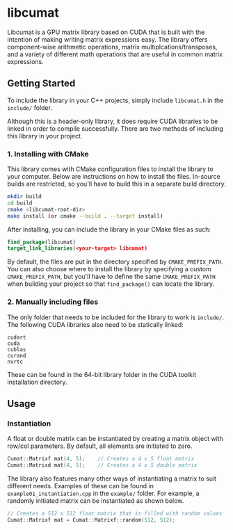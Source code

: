 # libcumat
Libcumat is a GPU matrix library based on CUDA that is built with the intention of making writing matrix expressions easy. The library offers component-wise arithmetic operations, matrix multiplcations/transposes, and a variety of different math operations that are useful in common matrix expressions.

## Getting Started
To include the library in your C++ projects, simply include `libcumat.h` in the `include/` folder.

Although this is a header-only library, it does require CUDA libraries to be linked in order to compile successfully. There are two methods of including this library in your project.

### 1. Installing with CMake
This library comes with CMake configuration files to install the library to your computer. Below are instructions on how to install the files. In-source builds are restricted, so you'll have to build this in a separate build directory.

```sh
mkdir build
cd build
cmake <libcumat-root-dir>
make install (or cmake --build . --target install)
```

After installing, you can include the library in your CMake files as such:

```cmake
find_package(libcumat)
target_link_libraries(<your-target> libcumat)
```

By default, the files are put in the directory specified by `CMAKE_PREFIX_PATH`. You can also choose where to install the library by specifying a custom   `CMAKE_PREFIX_PATH`, but you'll have to define the same `CMAKE_PREFIX_PATH` when building your project so that `find_package()` can locate the library.


### 2. Manually including files
The only folder that needs to be included for the library to work is `include/`. The following CUDA libraries also need to be statically linked:

```
cudart
cuda
cublas
curand
nvrtc
```

These can be found in the 64-bit library folder in the CUDA toolkit installation directory.

## Usage
### Instantiation
A float or double matrix can be instantiated by creating a matrix object with row/col parameters. By default, all elements are initiated to zero.
```cpp
Cumat::Matrixf mat(4, 5);    // Creates a 4 x 5 float matrix
Cumat::Matrixd mat(4, 5);    // Creates a 4 x 5 double matrix
```
The library also features many other ways of instantiating a matrix to suit different needs. Examples of these can be found in `example01_instantiation.cpp` in the `example/` folder. For example, a randomly initiated matrix can be instantiated as shown below.
```cpp
// Creates a 512 x 512 float matrix that is filled with random values
Cumat::Matrixf mat = Cumat::Matrixf::random(512, 512);
```
